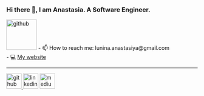 ### Hi there 👋, I am Anastasia. A Software Engineer.
<img src='https://user-images.githubusercontent.com/94207798/165857430-8c374d84-e56a-4a89-9966-edb03cb62c6a.png' alt='github' height='80'>  
- 📫 How to reach me: lunina.anastasiya@gmail.com 
<br>
- 💻 <a href="https://anastasia-codes.netlify.app/" target="_blank">My website</a>
<br>
<hr>
<a href="https://github.com/AnastasiaLunina" target="_blank"><img src='https://cdn.jsdelivr.net/npm/simple-icons@3.0.1/icons/github.svg' alt='github' height='40' target="_blank"> </a> <a href="https://www.linkedin.com/in/anastasia-lunina/" target="_blank"><img src='https://cdn.jsdelivr.net/npm/simple-icons@3.0.1/icons/linkedin.svg' alt='linkedin' height='40' target="_blank"></a> <a href="https://medium.com/@lunina.anastasiya" target="_blank"><img src='https://cdn.jsdelivr.net/npm/simple-icons@3.0.1/icons/medium.svg' alt='medium' height='40' target="_blank"></a>


